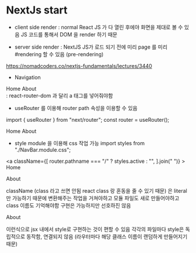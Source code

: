 # NextJs start

-   client side render : normal React
    JS 가 다 열린 후에야 화면을 제대로 볼 수 있음
    JS 코드를 통해서 DOM 을 render 하기 때문

-   server side render : NextJS
    JS가 로드 되기 전에 미리 page 를 미리 #rendering 할 수 있음
    (pre-rendering)

https://nomadcoders.co/nextjs-fundamentals/lectures/3440

-   Navigation

<nav>
    <Link href="/">
        <a>Home</a>
    </Link>
    <Link href="/about">
        <a>About</a>
    </Link>
</nav>
: react-router-dom 과 달리 a 태그를 넣어줘야함

-   useRouter 를 이용해 router path 속성을 이용할 수 있음

import { useRouter } from "next/router";
const router = useRouter();

<Link href="/">
    <a style={{ color: router.pathname === "/" ? "red" : "blue" }}>
        Home
    </a>
</Link>
<Link href="/about">
    <a
        style={{
            color: router.pathname === "/about" ? "red" : "blue",
        }}
    >
        About
    </a>
    
- style module 을 이용해 css 작업 가능
import styles from "./NavBar.module.css";

<nav className={styles.nav}>

<a
className={[
router.pathname === "/" ? styles.active : "",
].join(" ")} >
Home
</a>

</Link>
<Link href="/about">
<a
className={[
router.pathname === "/about" ? styles.active : "",
].join(" ")} >
About
</a>

className (class 라고 쓰면 안됨 react class 랑 혼동을 줄 수 있기 때문)
은 literal 만 가능하기 때문에 변환해주는 작업을 거쳐야하고
모듈 파일도 새로 만들어야하고 class 이름도 기억해야함
구현은 가능하지만 선호하진 않음

<Link href="/about">
    <a className={router.pathname === "/about" ? "active" : ""}>
        About
    </a>
</Link>
<style jsx>{`
    nav {
        background-color: tomato;
    }
    a {
        text-decoration: none;
    }
    .active {
        color: yellow;
    }
`}</style>

이런식으로 jsx 내에서 style로 구현하는 것이 편할 수 있음
각각의 파일마다 style은 독립적으로 동작함, 연결되지 않음
(라우터마다 해당 클래스 이름이 랜덤하게 만들어지기 때문)
